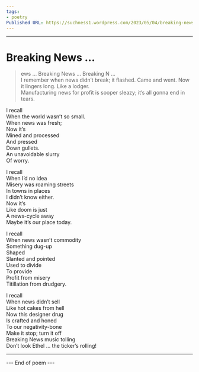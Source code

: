```yaml
---
tags: 
- poetry
Published URL: https://suchness1.wordpress.com/2023/05/04/breaking-news/
---
```

---  
  
# Breaking News …  
> ews … Breaking News … Breaking N …  
I remember when news didn’t break; it flashed. Came and went. Now it lingers long. Like a lodger.  
Manufacturing news for profit is sooper sleazy; it’s all gonna end in tears.  


I recall  
When the world wasn’t so small.  
When news was fresh;  
Now it’s   
Mined and processed   
And pressed  
Down gullets.  
An unavoidable slurry  
Of worry.  
  
I recall  
When I’d no idea  
Misery was roaming streets  
In towns in places   
I didn’t know either.  
Now it’s   
Like doom is just  
A news-cycle away  
Maybe it’s our place today.  
  
I recall  
When news wasn’t commodity  
Something dug-up  
Shaped  
Slanted and pointed  
Used to divide  
To provide  
Profit from misery   
Titillation from drudgery.  
  
I recall  
When news didn’t sell  
Like hot cakes from hell  
Now this designer drug  
Is crafted and honed  
To our negativity-bone  
Make it stop; turn it off  
Breaking News music tolling   
Don’t look Ethel … the ticker’s rolling!  
  
---  
 --- End of poem ---